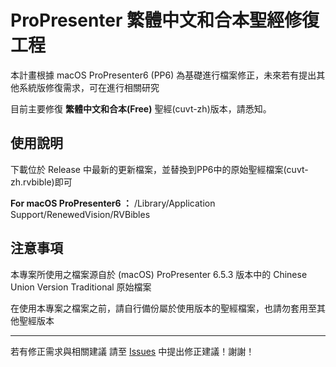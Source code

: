 # ProPresenter 繁體中文和合本聖經修復工程 
本計畫根據 macOS ProPresenter6 (PP6) 為基礎進行檔案修正，未來若有提出其他系統版修復需求，可在進行相關研究

目前主要修復 **繁體中文和合本(Free)** 聖經(cuvt-zh)版本，請悉知。

## 使用說明

下載位於 Release 中最新的更新檔案，並替換到PP6中的原始聖經檔案(cuvt-zh.rvbible)即可

**For macOS ProPresenter6 ：** /Library/Application Support/RenewedVision/RVBibles

## 注意事項

本專案所使用之檔案源自於 (macOS) ProPresenter 6.5.3 版本中的 Chinese Union Version Traditional 原始檔案

在使用本專案之檔案之前，請自行備份屬於使用版本的聖經檔案，也請勿套用至其他聖經版本

------------------------------------------

若有修正需求與相關建議 請至 [Issues](https://github.com/calebweixun/ProPresenter6-ChineseBible-Fixup/issues) 中提出修正建議！謝謝！
